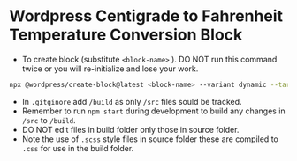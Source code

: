 # Wordpress Centigrade to Fahrenheit Temperature Conversion Block
- To create block (substitute ```<block-name>``` ). DO NOT run this command twice or you will re-initialize and lose your work.
```bash
npx @wordpress/create-block@latest <block-name> --variant dynamic --target-dir .
```
- In ```.gitginore``` add ```/build``` as only ```/src``` files sould be tracked.
- Remember to run ```npm start``` during development to build any changes in ```/src``` to ```/build```.
- DO NOT edit files in build folder only those in source folder.
- Note the use of ```.scss``` style files in source folder these are compiled to ```.css``` for use in the build folder.